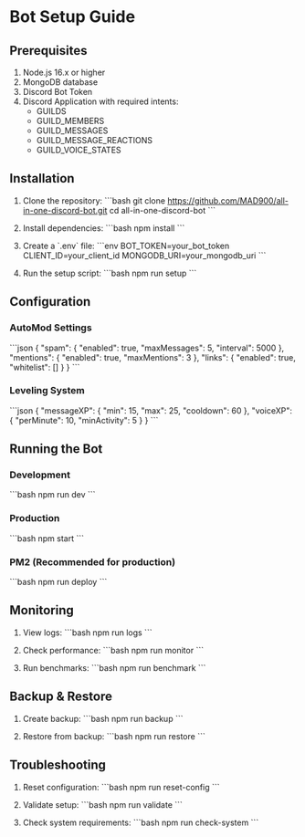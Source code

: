 # Bot Setup Guide

## Prerequisites

1. Node.js 16.x or higher
2. MongoDB database
3. Discord Bot Token
4. Discord Application with required intents:
   - GUILDS
   - GUILD_MEMBERS
   - GUILD_MESSAGES
   - GUILD_MESSAGE_REACTIONS
   - GUILD_VOICE_STATES

## Installation

1. Clone the repository:
\`\`\`bash
git clone https://github.com/MAD900/all-in-one-discord-bot.git
cd all-in-one-discord-bot
\`\`\`

2. Install dependencies:
\`\`\`bash
npm install
\`\`\`

3. Create a \`.env\` file:
\`\`\`env
BOT_TOKEN=your_bot_token
CLIENT_ID=your_client_id
MONGODB_URI=your_mongodb_uri
\`\`\`

4. Run the setup script:
\`\`\`bash
npm run setup
\`\`\`

## Configuration

### AutoMod Settings

\`\`\`json
{
  "spam": {
    "enabled": true,
    "maxMessages": 5,
    "interval": 5000
  },
  "mentions": {
    "enabled": true,
    "maxMentions": 3
  },
  "links": {
    "enabled": true,
    "whitelist": []
  }
}
\`\`\`

### Leveling System

\`\`\`json
{
  "messageXP": {
    "min": 15,
    "max": 25,
    "cooldown": 60
  },
  "voiceXP": {
    "perMinute": 10,
    "minActivity": 5
  }
}
\`\`\`

## Running the Bot

### Development
\`\`\`bash
npm run dev
\`\`\`

### Production
\`\`\`bash
npm start
\`\`\`

### PM2 (Recommended for production)
\`\`\`bash
npm run deploy
\`\`\`

## Monitoring

1. View logs:
\`\`\`bash
npm run logs
\`\`\`

2. Check performance:
\`\`\`bash
npm run monitor
\`\`\`

3. Run benchmarks:
\`\`\`bash
npm run benchmark
\`\`\`

## Backup & Restore

1. Create backup:
\`\`\`bash
npm run backup
\`\`\`

2. Restore from backup:
\`\`\`bash
npm run restore <backup-file>
\`\`\`

## Troubleshooting

1. Reset configuration:
\`\`\`bash
npm run reset-config
\`\`\`

2. Validate setup:
\`\`\`bash
npm run validate
\`\`\`

3. Check system requirements:
\`\`\`bash
npm run check-system
\`\`\`
